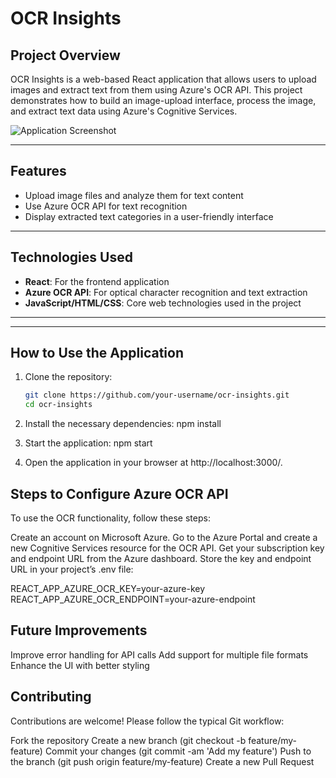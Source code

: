 # OCR Insights


## Project Overview
OCR Insights is a web-based React application that allows users to upload images and extract text from them using Azure's OCR API. This project demonstrates how to build an image-upload interface, process the image, and extract text data using Azure's Cognitive Services.

![Application Screenshot](./screenshot.png)

---

## Features
- Upload image files and analyze them for text content
- Use Azure OCR API for text recognition
- Display extracted text categories in a user-friendly interface

---

## Technologies Used
- **React**: For the frontend application
- **Azure OCR API**: For optical character recognition and text extraction
- **JavaScript/HTML/CSS**: Core web technologies used in the project

---

---

## How to Use the Application
1. Clone the repository:
   ```bash
   git clone https://github.com/your-username/ocr-insights.git
   cd ocr-insights

2. Install the necessary dependencies:
npm install

3. Start the application:
npm start

4. Open the application in your browser at http://localhost:3000/.

## Steps to Configure Azure OCR API
To use the OCR functionality, follow these steps:

Create an account on Microsoft Azure.
Go to the Azure Portal and create a new Cognitive Services resource for the OCR API.
Get your subscription key and endpoint URL from the Azure dashboard.
Store the key and endpoint URL in your project’s .env file:

REACT_APP_AZURE_OCR_KEY=your-azure-key
REACT_APP_AZURE_OCR_ENDPOINT=your-azure-endpoint

## Future Improvements
Improve error handling for API calls
Add support for multiple file formats
Enhance the UI with better styling


## Contributing
Contributions are welcome! Please follow the typical Git workflow:

Fork the repository
Create a new branch (git checkout -b feature/my-feature)
Commit your changes (git commit -am 'Add my feature')
Push to the branch (git push origin feature/my-feature)
Create a new Pull Request
